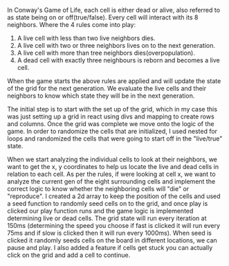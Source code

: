 In Conway's Game of Life, each cell is either dead or alive, also referred to as state being on or off(true/false). Every cell will interact with its 8 neighbors.
Where the 4 rules come into play:
1. A live cell with less than two live neighbors dies.
2. A live cell with two or three neighbors lives on to the next generation.
3. A live cell with more than tree neighbors dies(overpopulation).
4. A dead cell with exactly three neighbours is reborn and becomes a live cell.

When the game starts the above rules are applied and will update the state of the grid for the next generation. We evaluate the live cells and their neighbors to know which state they will be in the next generation.

The initial step is to start with the set up of the grid, which in my case this was just setting up a grid in react using divs and mapping to create rows and columns. Once the grid was complete we move onto the logic of the game. In order to randomize the cells that are initialized, I used nested for loops and randomized the cells that were going to start off in the "live/true" state.

When we start analyzing the individual cells to look at their neighbors, we want to get the x, y coordinates to help us locate the live and dead cells in relation to each cell. As per the rules, if were looking at cell x, we want to analyze the current gen of the eight surrounding cells and implement the correct logic to know whether the neighboring cells will "die" or "reproduce".  I created a 2d array to keep the position of the cells and used a seed function to randomly seed cells on to the grid, and once play is clicked our play function runs and the game logic is implemented determining live or dead cells. The grid state will run every iteration at 150ms (determining the speed you choose if fast is clicked it will run every 75ms and if slow is clicked then it will run every 1000ms).
When seed is clicked it randomly seeds cells on the board in different locations, we can pause and play. I also added a feature if cells get stuck you can actually click on the grid and add a cell to continue. 
